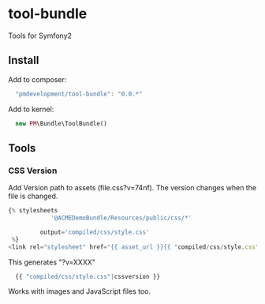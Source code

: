tool-bundle
===============

Tools for Symfony2

## Install

Add to composer:

```js
  "pmdevelopment/tool-bundle": "0.0.*"
```

Add to kernel:

```php
  new PM\Bundle\ToolBundle()
```

## Tools

### CSS Version

Add Version path to assets (file.css?v=74nf). The version changes when the file is changed.

```js
{% stylesheets 
            '@ACMEDemoBundle/Resources/public/css/*'

         output='compiled/css/style.css' 
 %}
<link rel="stylesheet" href="{{ asset_url }}{{ "compiled/css/style.css"|cssversion }}" type="text/css" />{% endstylesheets %}

```
This generates "?v=XXXX"

```js
  {{ "compiled/css/style.css"|cssversion }}
```

Works with images and JavaScript files too.
